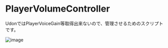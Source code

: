 # PlayerVolumeController
 UdonではPlayerVoiceGain等取得出来ないので、管理させるためのスクリプトです。

![image](https://github.com/SaturnianJP/PlayerVolumeController/assets/126487136/bddcaa12-67fa-4a1a-b99d-20f9d956aece)
